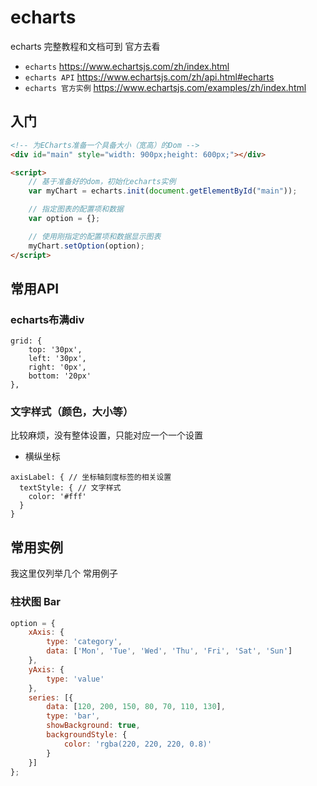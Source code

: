 # echarts

echarts 完整教程和文档可到 官方去看
- `echarts` <https://www.echartsjs.com/zh/index.html>
- `echarts API` <https://www.echartsjs.com/zh/api.html#echarts>
- `echarts 官方实例` <https://www.echartsjs.com/examples/zh/index.html>

## 入门

```html
<!-- 为ECharts准备一个具备大小（宽高）的Dom -->
<div id="main" style="width: 900px;height: 600px;"></div>

<script>
    // 基于准备好的dom，初始化echarts实例
    var myChart = echarts.init(document.getElementById("main"));

    // 指定图表的配置项和数据
    var option = {};

    // 使用刚指定的配置项和数据显示图表
    myChart.setOption(option);
</script>
```

## 常用API

### echarts布满div
```
grid: {
    top: '30px',
    left: '30px',
    right: '0px',
    bottom: '20px'
},
```

### 文字样式（颜色，大小等）
比较麻烦，没有整体设置，只能对应一个一个设置

* 横纵坐标
```
axisLabel: { // 坐标轴刻度标签的相关设置
  textStyle: { // 文字样式
    color: '#fff'
  }
}
```

## 常用实例

我这里仅列举几个 常用例子

### 柱状图 Bar
```js
option = {
    xAxis: {
        type: 'category',
        data: ['Mon', 'Tue', 'Wed', 'Thu', 'Fri', 'Sat', 'Sun']
    },
    yAxis: {
        type: 'value'
    },
    series: [{
        data: [120, 200, 150, 80, 70, 110, 130],
        type: 'bar',
        showBackground: true,
        backgroundStyle: {
            color: 'rgba(220, 220, 220, 0.8)'
        }
    }]
};
```
